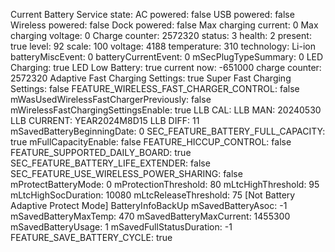 Current Battery Service state:
  AC powered: false
  USB powered: false
  Wireless powered: false
  Dock powered: false
  Max charging current: 0
  Max charging voltage: 0
  Charge counter: 2572320
  status: 3
  health: 2
  present: true
  level: 92
  scale: 100
  voltage: 4188
  temperature: 310
  technology: Li-ion
  batteryMiscEvent: 0
  batteryCurrentEvent: 0
  mSecPlugTypeSummary: 0
  LED Charging: true
  LED Low Battery: true
  current now: -651000
  charge counter: 2572320
  Adaptive Fast Charging Settings: true
  Super Fast Charging Settings: false
FEATURE_WIRELESS_FAST_CHARGER_CONTROL: false
  mWasUsedWirelessFastChargerPreviously: false
  mWirelessFastChargingSettingsEnable: true
LLB CAL: 
LLB MAN: 20240530
LLB CURRENT: YEAR2024M8D15
LLB DIFF: 11
  mSavedBatteryBeginningDate: 0
SEC_FEATURE_BATTERY_FULL_CAPACITY: true
  mFullCapacityEnable: false
FEATURE_HICCUP_CONTROL: false
FEATURE_SUPPORTED_DAILY_BOARD: true
SEC_FEATURE_BATTERY_LIFE_EXTENDER: false
SEC_FEATURE_USE_WIRELESS_POWER_SHARING: false
 mProtectBatteryMode: 0
 mProtectionThreshold: 80
 mLtcHighThreshold: 95
 mLtcHighSocDuration: 10080
 mLtcReleaseThreshold: 75
[Not Battery Adaptive Protect Mode]
BatteryInfoBackUp
  mSavedBatteryAsoc: -1
  mSavedBatteryMaxTemp: 470
  mSavedBatteryMaxCurrent: 1455300
  mSavedBatteryUsage: 1
  mSavedFullStatusDuration: -1
  FEATURE_SAVE_BATTERY_CYCLE: true
